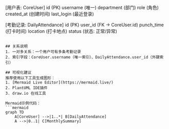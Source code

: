 [用户表: CoreUser]
  id (PK)
  username (唯一)
  department (部门)
  role (角色)
  created_at (创建时间)
  last_login (最近登录)

[考勤记录: DailyAttendance]
  id (PK)
  user_id (FK -> CoreUser.id)
  punch_time (打卡时间)
  location (打卡地点)
  status (状态: 正常/异常)
```

## 关系说明
1. 一对多关系：一个用户可有多条考勤记录
2. 索引字段：CoreUser.username（唯一索引）、DailyAttendance.user_id（外键索引）

## 可视化建议
推荐使用以下工具生成图形：
1. [Mermaid Live Editor](https://mermaid.live/)
2. PlantUML IDE插件
3. draw.io 在线工具

Mermaid示例代码：
```mermaid
graph TD
    A[CoreUser] -->|1..*| B[DailyAttendance]
    A -->|0..1| C[MonthlySummary]
```